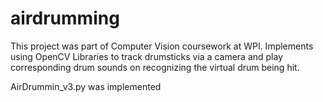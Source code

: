 # airdrumming
This project was part of Computer Vision coursework at WPI. Implements using OpenCV Libraries to track
drumsticks via a camera and play corresponding drum sounds on recognizing the virtual drum being hit.

AirDrummin_v3.py was implemented
